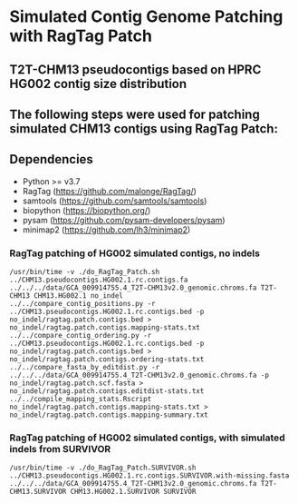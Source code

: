 # Simulated Contig Genome Patching with RagTag Patch
## T2T-CHM13 pseudocontigs based on HPRC HG002 contig size distribution
## The following steps were used for patching simulated CHM13 contigs using RagTag Patch:

## Dependencies
* Python >= v3.7
* RagTag (https://github.com/malonge/RagTag/)
* samtools (https://github.com/samtools/samtools)
* biopython (https://biopython.org/)
* pysam (https://github.com/pysam-developers/pysam)
* minimap2 (https://github.com/lh3/minimap2)

### RagTag patching of HG002 simulated contigs, no indels
```
/usr/bin/time -v ./do_RagTag_Patch.sh ../CHM13.pseudocontigs.HG002.1.rc.contigs.fa ../../../data/GCA_009914755.4_T2T-CHM13v2.0_genomic.chroms.fa T2T-CHM13 CHM13.HG002.1 no_indel
../../compare_contig_positions.py -r ../CHM13.pseudocontigs.HG002.1.rc.contigs.bed -p no_indel/ragtag.patch.contigs.bed > no_indel/ragtag.patch.contigs.mapping-stats.txt
../../compare_contig_ordering.py -r ../CHM13.pseudocontigs.HG002.1.rc.contigs.bed -p no_indel/ragtag.patch.contigs.bed > no_indel/ragtag.patch.contigs.ordering-stats.txt
../../compare_fasta_by_editdist.py -r ../../../data/GCA_009914755.4_T2T-CHM13v2.0_genomic.chroms.fa -p no_indel/ragtag.patch.scf.fasta > no_indel/ragtag.patch.contigs.editdist-stats.txt
../../compile_mapping_stats.Rscript no_indel/ragtag.patch.contigs.mapping-stats.txt > no_indel/ragtag.patch.contigs.mapping-summary.txt
```

### RagTag patching of HG002 simulated contigs, with simulated indels from SURVIVOR
```
/usr/bin/time -v ./do_RagTag_Patch.SURVIVOR.sh ../CHM13.pseudocontigs.HG002.1.rc.contigs.SURVIVOR.with-missing.fasta ../../../data/GCA_009914755.4_T2T-CHM13v2.0_genomic.chroms.fa T2T-CHM13.SURVIVOR CHM13.HG002.1.SURVIVOR SURVIVOR
```
